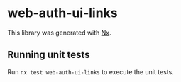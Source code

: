 # web-auth-ui-links

This library was generated with [Nx](https://nx.dev).

## Running unit tests

Run `nx test web-auth-ui-links` to execute the unit tests.
